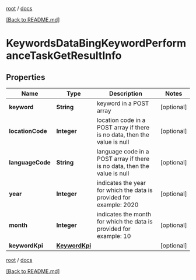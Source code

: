[root](./../ "root") / [docs](./ "docs")

[[Back to README.md]](./../README.md "[Back to README.md]")

# KeywordsDataBingKeywordPerformanceTaskGetResultInfo

## Properties

| Name | Type | Description | Notes |
|------------ | ------------- | ------------- | -------------|
|**keyword** | **String** | keyword in a POST array |  [optional] |
|**locationCode** | **Integer** | location code in a POST array if there is no data, then the value is null |  [optional] |
|**languageCode** | **String** | language code in a POST array if there is no data, then the value is null |  [optional] |
|**year** | **Integer** | indicates the year for which the data is provided for example: 2020 |  [optional] |
|**month** | **Integer** | indicates the month for which the data is provided for example: 10 |  [optional] |
|**keywordKpi** | [**KeywordKpi**](KeywordKpi.md) |  |  [optional] |

[root](./../ "root") / [docs](./ "docs")

[[Back to README.md]](./../README.md "[Back to README.md]")